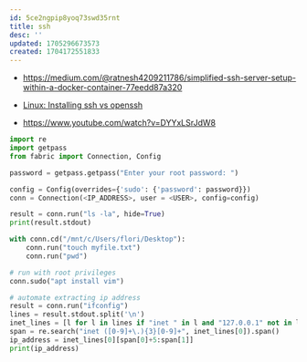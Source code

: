 ```yaml
---
id: 5ce2ngpip8yoq73swd35rnt
title: ssh
desc: ''
updated: 1705296673573
created: 1704172551833
---
```

- https://medium.com/@ratnesh4209211786/simplified-ssh-server-setup-within-a-docker-container-77eedd87a320

- [Linux: Installing ssh vs openssh](https://askubuntu.com/questions/814723/whats-the-difference-between-ssh-and-openssh-packages)  
- https://www.youtube.com/watch?v=DYYxLSrJdW8

``` py
import re
import getpass
from fabric import Connection, Config

password = getpass.getpass("Enter your root password: ")

config = Config(overrides={'sudo': {'password': password}})
conn = Connection(<IP_ADDRESS>, user = <USER>, config=config)

result = conn.run("ls -la", hide=True)
print(result.stdout)

with conn.cd("/mnt/c/Users/flori/Desktop"):
    conn.run("touch myfile.txt")
    conn.run("pwd")

# run with root privileges
conn.sudo("apt install vim")

# automate extracting ip address
result = conn.run("ifconfig")
lines = result.stdout.split('\n')
inet_lines = [l for l in lines if "inet " in l and "127.0.0.1" not in l]
span = re.search("inet ([0-9]+\.){3}[0-9]+", inet_lines[0]).span()
ip_address = inet_lines[0][span[0]+5:span[1]]
print(ip_address)
```